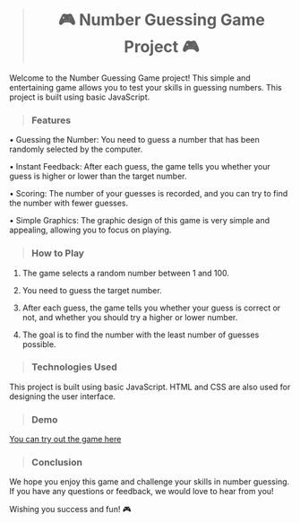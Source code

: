 
># <center>🎮 Number Guessing Game Project 🎮

Welcome to the Number Guessing Game project! This simple and entertaining game allows you to test your skills in guessing numbers. This project is built using basic JavaScript.

>### Features

• Guessing the Number: You need to guess a number that has been randomly selected by the computer.

  
• Instant Feedback: After each guess, the game tells you whether your guess is higher or lower than the target number.

  
• Scoring: The number of your guesses is recorded, and you can try to find the number with fewer guesses.

  
• Simple Graphics: The graphic design of this game is very simple and appealing, allowing you to focus on playing.

>### How to Play

1. The game selects a random number between 1 and 100.

  
2. You need to guess the target number.

  
3. After each guess, the game tells you whether your guess is correct or not, and whether you should try a higher or lower number.

  
4. The goal is to find the number with the least number of guesses possible.

>### Technologies Used

This project is built using basic JavaScript. HTML and CSS are also used for designing the user interface.

>### Demo

[You can try out the game here](https://kmohadesek.github.io/Guessing-number-Game/)

>### Conclusion

We hope you enjoy this game and challenge your skills in number guessing. If you have any questions or feedback, we would love to hear from you!

Wishing you success and fun! 🎮

